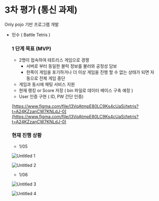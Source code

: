 # 3차 평가 (통신 과제)
Only pojo 기반 프로그램 개발

- 민수 ( Battle Tetris )
    
    ### 1 단계 목표 (MVP)
    
    - 2명이 접속하여 테트리스 게임으로 경쟁
        - 서버로 부터 동일한 블럭 정보를 불러와 공정성 담보
        - 한쪽이 게임을 포기하거나 더 이상 게임을 진행 할 수 없는 상태가 되면 자동으로 전체 게임 중단
    - 게임과 동시에 채팅 서비스 지원
    - 현재 랭킹 or Score 저장 ( bin 파일로 데이터 베이스 구축 예정 )
    - User 인증 구현 ( ID, PW 간단 인증)
    
    [https://www.figma.com/file/l3VqAtmpE80LC9Ks4cUaSi/tetris?t=A24KZzanCW7KNLdJ-0](https://www.figma.com/file/l3VqAtmpE80LC9Ks4cUaSi/tetris?t=A24KZzanCW7KNLdJ-0)
    
    ### 현재 진행 상황
    
    - 1/05
    
    ![Untitled 1](https://user-images.githubusercontent.com/87007109/211127289-e385971a-d420-422c-bc63-70a3d1b97df7.png)

    ![Untitled 2](https://user-images.githubusercontent.com/87007109/211127298-e65b4e89-de04-46ad-aed6-acdc442b64af.png)

    - 1/06
    
    ![Untitled 3](https://user-images.githubusercontent.com/87007109/211127337-fcc453d1-aaea-4e0c-b7b8-03194e93fce0.png)
    
    ![Untitled 4](https://user-images.githubusercontent.com/87007109/211127338-82d6ac46-5d37-4f12-ae9e-3b5b2eab0c89.png)
